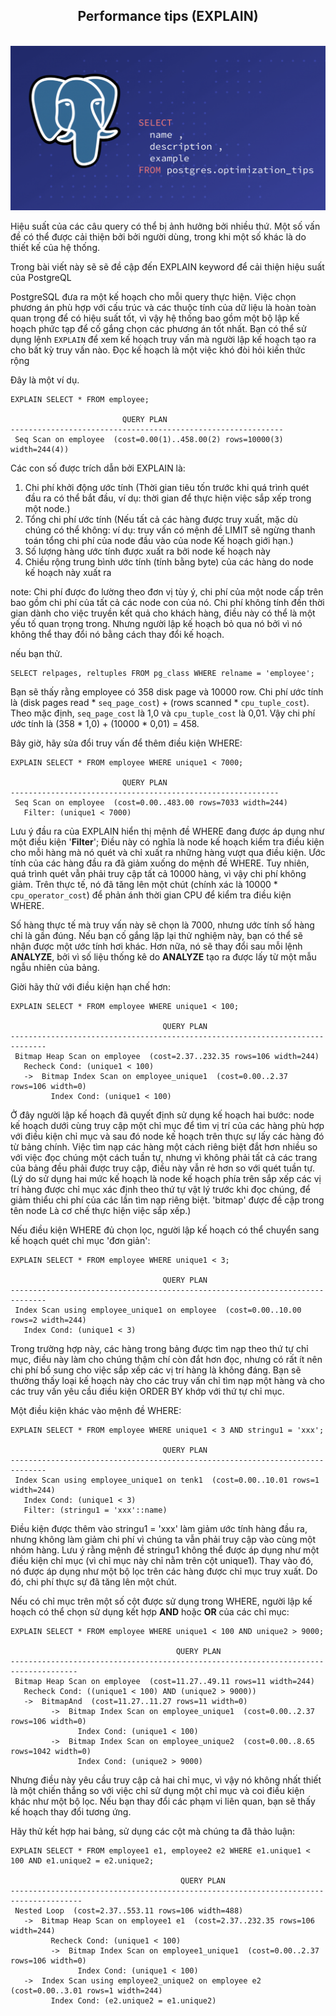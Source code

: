 <h2 align="center">Performance tips (EXPLAIN)</h2>
<br/>
<div align="center">
    <img src="assets/performance-tips.png"/>
</div>


Hiệu suất của các câu query có thể bị ảnh hưởng bởi nhiều thứ. Một số vấn đề có thể được
cải thiện bởi bởi người dùng, trong khi một số khác là do thiết kế của hệ thống.

Trong bài viết này sẽ sẽ đề cập đến EXPLAIN keyword để cải thiện hiệu suất của PostgreQL

PostgreSQL đưa ra một kế hoạch cho mỗi query thực hiện. Việc chọn phương án phù hợp với cấu
trúc và các thuộc tính của dữ liệu là hoàn toàn quan trọng để có hiệu suất tốt, vì vậy hệ
thống bao gồm một bộ lập kế hoạch phức tạp để cố gắng chọn các phương án tốt nhất. Bạn có thể
sử dụng lệnh ``EXPLAIN`` để xem kế hoạch truy vấn mà người lập kế hoạch tạo ra cho bất kỳ truy
vấn nào. Đọc kế hoạch là một việc khó đòi hỏi kiến thức rộng

Đây là một ví dụ.
```
EXPLAIN SELECT * FROM employee;

                         QUERY PLAN
-------------------------------------------------------------
 Seq Scan on employee  (cost=0.00(1)..458.00(2) rows=10000(3) width=244(4))
```

Các con số được trích dẫn bởi EXPLAIN là:

1. Chi phí khởi động ước tính (Thời gian tiêu tốn trước khi quá trình quét đầu
ra có thể bắt đầu, ví dụ: thời gian để thực hiện việc sắp xếp trong một node.)
2. Tổng chi phí ước tính (Nếu tất cả các hàng được truy xuất, mặc dù chúng có
thể không: ví dụ: truy vấn có mệnh đề LIMIT sẽ ngừng thanh toán tổng chi phí
của node đầu vào của node Kế hoạch giới hạn.)
3. Số lượng hàng ước tính được xuất ra bởi node kế hoạch này
4. Chiều rộng trung bình ước tính (tính bằng byte) của các hàng do node kế
hoạch này xuất ra

note: Chi phí được đo lường theo đơn vị tùy ý, chi phí của một node cấp trên
bao gồm chi phí của tất cả các node con của nó. Chi phí không tính đến thời
gian dành cho việc truyền kết quả cho khách hàng, điều này có thể là một yếu
tố quan trọng trong. Nhưng người lập kế hoạch bỏ qua nó bởi vì nó không thể
thay đổi nó bằng cách thay đổi kế hoạch.

nếu bạn thử.
```
SELECT relpages, reltuples FROM pg_class WHERE relname = 'employee';
```

Bạn sẽ thấy rằng employee có 358 disk page và 10000 row. Chi phí ước tính là
(disk pages read * ``seq_page_cost``) + (rows scanned * ``cpu_tuple_cost``).
Theo mặc định, ``seq_page_cost`` là 1,0 và ``cpu_tuple_cost`` là 0,01. Vậy chi
phí ước tính là (358 * 1,0) + (10000 * 0,01) = 458.

Bây giờ, hãy sửa đổi truy vấn để thêm điều kiện WHERE:
```
EXPLAIN SELECT * FROM employee WHERE unique1 < 7000;

                         QUERY PLAN
------------------------------------------------------------
 Seq Scan on employee  (cost=0.00..483.00 rows=7033 width=244)
   Filter: (unique1 < 7000)
```

Lưu ý đầu ra của EXPLAIN hiển thị mệnh đề WHERE đang được áp dụng như một
điều kiện '**Filter**'; Điều này có nghĩa là node kế hoạch kiểm tra điều kiện
cho mỗi hàng mà nó quét và chỉ xuất ra những hàng vượt qua điều kiện. Ước tính
của các hàng đầu ra đã giảm xuống do mệnh đề WHERE. Tuy nhiên, quá trình quét
vẫn phải truy cập tất cả 10000 hàng, vì vậy chi phí không giảm. Trên thực tế,
nó đã tăng lên một chút (chính xác là 10000 * ``cpu_operator_cost``) để phản
ánh thời gian CPU để kiểm tra điều kiện WHERE.

Số hàng thực tế mà truy vấn này sẽ chọn là 7000, nhưng ước tính số hàng chỉ là
gần đúng. Nếu bạn cố gắng lặp lại thử nghiệm này, bạn có thể sẽ nhận được một
ước tính hơi khác. Hơn nữa, nó sẽ thay đổi sau mỗi lệnh **ANALYZE**, bởi vì số
liệu thống kê do **ANALYZE** tạo ra được lấy từ một mẫu ngẫu nhiên của bảng.

Giời hãy thử với điều kiện hạn chế hơn:
```
EXPLAIN SELECT * FROM employee WHERE unique1 < 100;

                                  QUERY PLAN
------------------------------------------------------------------------------
 Bitmap Heap Scan on employee  (cost=2.37..232.35 rows=106 width=244)
   Recheck Cond: (unique1 < 100)
   ->  Bitmap Index Scan on employee_unique1  (cost=0.00..2.37 rows=106 width=0)
         Index Cond: (unique1 < 100)
```

Ở đây người lập kế hoạch đã quyết định sử dụng kế hoạch hai bước: node kế
hoạch dưới cùng truy cập một chỉ mục để tìm vị trí của các hàng phù hợp với
điều kiện chỉ mục và sau đó node kế hoạch trên thực sự lấy các hàng đó từ bảng
chính. Việc tìm nạp các hàng một cách riêng biệt đắt hơn nhiều so với việc đọc
chúng một cách tuần tự, nhưng vì không phải tất cả các trang của bảng đều phải 
được truy cập, điều này vẫn rẻ hơn so với quét tuần tự. (Lý do sử dụng hai mức 
kế hoạch là node kế hoạch phía trên sắp xếp các vị trí hàng được chỉ mục xác 
định theo thứ tự vật lý trước khi đọc chúng, để giảm thiểu chi phí của các lần 
tìm nạp riêng biệt. 'bitmap' được đề cập trong tên node Là cơ chế thực hiện 
việc sắp xếp.)

Nếu điều kiện WHERE đủ chọn lọc, người lập kế hoạch có thể chuyển sang kế hoạch quét chỉ mục 'đơn giản':

```
EXPLAIN SELECT * FROM employee WHERE unique1 < 3;

                                  QUERY PLAN
------------------------------------------------------------------------------
 Index Scan using employee_unique1 on employee  (cost=0.00..10.00 rows=2 width=244)
   Index Cond: (unique1 < 3)
```

Trong trường hợp này, các hàng trong bảng được tìm nạp theo thứ tự chỉ mục,
điều này làm cho chúng thậm chí còn đắt hơn đọc, nhưng có rất ít nên chi
phí bổ sung cho việc sắp xếp các vị trí hàng là không đáng. Bạn sẽ thường thấy
loại kế hoạch này cho các truy vấn chỉ tìm nạp một hàng và cho các truy vấn
yêu cầu điều kiện ORDER BY khớp với thứ tự chỉ mục.

Một điều kiện khác vào mệnh đề WHERE:
```
EXPLAIN SELECT * FROM employee WHERE unique1 < 3 AND stringu1 = 'xxx';

                                  QUERY PLAN
------------------------------------------------------------------------------
 Index Scan using employee_unique1 on tenk1  (cost=0.00..10.01 rows=1 width=244)
   Index Cond: (unique1 < 3)
   Filter: (stringu1 = 'xxx'::name)
```

Điều kiện được thêm vào stringu1 = 'xxx' làm giảm ước tính hàng đầu ra, nhưng
không làm giảm chi phí vì chúng ta vẫn phải truy cập vào cùng một nhóm hàng. 
Lưu ý rằng mệnh đề stringu1 không thể được áp dụng như một điều kiện chỉ mục 
(vì chỉ mục này chỉ nằm trên cột unique1). Thay vào đó, nó được áp dụng như 
một bộ lọc trên các hàng được chỉ mục truy xuất. Do đó, chi phí thực sự đã 
tăng lên một chút.

Nếu có chỉ mục trên một số cột được sử dụng trong WHERE, người lập kế hoạch có
thể chọn sử dụng kết hợp **AND** hoặc **OR** của các chỉ mục:
```
EXPLAIN SELECT * FROM employee WHERE unique1 < 100 AND unique2 > 9000;

                                     QUERY PLAN
-------------------------------------------------------------------------------------
 Bitmap Heap Scan on employee  (cost=11.27..49.11 rows=11 width=244)
   Recheck Cond: ((unique1 < 100) AND (unique2 > 9000))
   ->  BitmapAnd  (cost=11.27..11.27 rows=11 width=0)
         ->  Bitmap Index Scan on employee_unique1  (cost=0.00..2.37 rows=106 width=0)
               Index Cond: (unique1 < 100)
         ->  Bitmap Index Scan on employee_unique2  (cost=0.00..8.65 rows=1042 width=0)
               Index Cond: (unique2 > 9000)
```

Nhưng điều này yêu cầu truy cập cả hai chỉ mục, vì vậy nó không nhất thiết là 
một chiến thắng so với việc chỉ sử dụng một chỉ mục và coi điều kiện khác như 
một bộ lọc. Nếu bạn thay đổi các phạm vi liên quan, bạn sẽ thấy kế hoạch thay 
đổi tương ứng.

Hãy thử kết hợp hai bảng, sử dụng các cột mà chúng ta đã thảo luận:
```
EXPLAIN SELECT * FROM employee1 e1, employee2 e2 WHERE e1.unique1 < 100 AND e1.unique2 = e2.unique2;

                                      QUERY PLAN
--------------------------------------------------------------------------------------
 Nested Loop  (cost=2.37..553.11 rows=106 width=488)
   ->  Bitmap Heap Scan on employee1 e1  (cost=2.37..232.35 rows=106 width=244)
         Recheck Cond: (unique1 < 100)
         ->  Bitmap Index Scan on employee1_unique1  (cost=0.00..2.37 rows=106 width=0)
               Index Cond: (unique1 < 100)
   ->  Index Scan using employee2_unique2 on employee e2  (cost=0.00..3.01 rows=1 width=244)
         Index Cond: (e2.unique2 = e1.unique2)
```